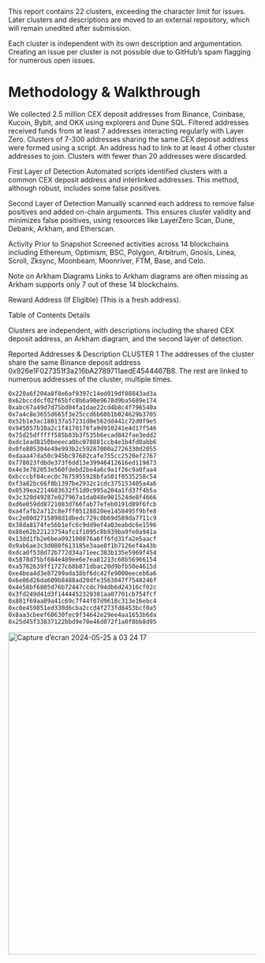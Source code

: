 This report contains 22 clusters, exceeding the character limit for issues. Later clusters and descriptions are moved to an external repository, which will remain unedited after submission.

Each cluster is independent with its own description and argumentation. Creating an issue per cluster is not possible due to GitHub’s spam flagging for numerous open issues.

# Methodology & Walkthrough
We collected 2.5 million CEX deposit addresses from Binance, Coinbase, Kucoin, Bybit, and OKX using explorers and Dune SQL. Filtered addresses received funds from at least 7 addresses interacting regularly with Layer Zero. Clusters of 7-300 addresses sharing the same CEX deposit address were formed using a script. An address had to link to at least 4 other cluster addresses to join. Clusters with fewer than 20 addresses were discarded.

First Layer of Detection
Automated scripts identified clusters with a common CEX deposit address and interlinked addresses. This method, although robust, includes some false positives.

Second Layer of Detection
Manually scanned each address to remove false positives and added on-chain arguments. This ensures cluster validity and minimizes false positives, using resources like LayerZero Scan, Dune, Debank, Arkham, and Etherscan.

Activity Prior to Snapshot
Screened activities across 14 blockchains including Ethereum, Optimism, BSC, Polygon, Arbitrum, Gnosis, Linea, Scroll, Zksync, Moonbeam, Moonriver, FTM, Base, and Celo.

Note on Arkham Diagrams
Links to Arkham diagrams are often missing as Arkham supports only 7 out of these 14 blockchains.

Reward Address (If Eligible)
 (This is a fresh address).

Table of Contents
Details

Clusters are independent, with descriptions including the shared CEX deposit address, an Arkham diagram, and the second layer of detection.

Reported Addresses & Description
CLUSTER 1
The addresses of the cluster share the same Binance deposit address 0x926e1F027351f3a216bA2789711aedE4544467B8. The rest are linked to numerous addresses of the cluster, multiple times.
```
0x220a6f204a8f8e6af9397c14ed019df08843ad3a
0x62bccddcf02f65bfc8b6a90e9678d9ba5689e174
0xabc67a49d7d75bd04fa1dae22cd4b8c4f796540a
0x7a4c8e3655d665f3e25ccd6b60b1b024629b3705
0x52b1e3ac180137a57231d0e562dd441c72d0f9e5
0x945057b10a2c1f4170178fa9d910241e4d17f546
0x75d25dfffff585b83b3f535b6ecad842fae3edd2
0xdc1ead8150beeeca0bc078881ccb4e1b4fd0abb6
0x0fe805304e49e993b2c59287000a2726330d2055
0xdaaa47da50c945bc97602cafe755cc2520ef2767
0x778023fdbde373f6dd13e39946412616ed119873
0x4e3e782053e560fdebd2be4a6c9a1f26c9a0faa4
0xbcccbf04cec0c7675955928bfa501f0535258c54
0xf3a82bc66f8b1397be2932c1cdc375153405a4a6
0x0539ea2214683632f51d0c995a204a1fd37f4b5a
0x3c320d49287e027967a1da048e901524de8f4666
0xd6e059dd8721083d766fab77efeb0191d89f6fcb
0xa4fafb2a712c8e7ff05128820ee1458495f9bfe8
0xc2e80d2715898d1dbedc729c0b69d589da7711c9
0x38da8174fe56b1efc6c9dd9ef4a03eabdc6e1596
0x88e62b22123754afc1f1095c8b939ba9fe0a941a
0x13dd1fb2e6bea092100876a6ff6fd31fa2e5aacf
0x9ab6ae3c3d080f613185e3aae8f1b7126ef4a43b
0xdca0f538d72b772d34a71eec383b135e5969f454
0x5878d75bf684e489ee6e7ea81213c68b56966154
0xa5762639ff1727c68b871dbac20d9bfb50e4615d
0xe4bea4d3e87299ada38bf6dc42fe9000eeceb6a6
0x6e06d26da609b8488ad20dfe3563047f7548246f
0x4e58bf6805d76b72447ccdc794db6d24316cf02c
0x3fd249d41d3f1444452329381aa07701cb754fcf
0x881f69aa89a41c69c7f44f07d9618c313e16ebc4
0xc0e459851ed330d6cba2ccd4f273fd8453bcf0a5
0x8aa3cbeef60630fec9f34642e29ee4aa1653b6da
0x25d45f33837122bbd9e70e46d072f1a0f8bb8d95
```
<img width="653" alt="Capture d’écran 2024-05-25 à 03 24 17" src="https://github.com/wardell11/sybil-report/assets/170775813/f2514301-8918-4360-9c95-d0b729273429">






